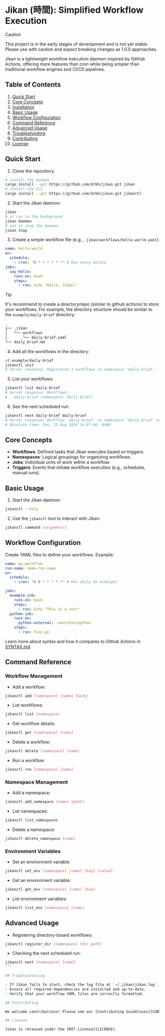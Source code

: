 # Jikan (時間): Simplified Workflow Execution

> [!CAUTION]
> This project is in the early stages of development and is not yet stable. Please use with caution and expect breaking changes as 1.0.0 approaches.

Jikan is a lightweight workflow execution daemon inspired by GitHub Actions, offering more features than cron while being simpler than traditional workflow engines and CI/CD pipelines.

## Table of Contents

1. [Quick Start](#quick-start)
2. [Core Concepts](#core-concepts)
3. [Installation](#installation)
4. [Basic Usage](#basic-usage)
5. [Workflow Configuration](#workflow-configuration)
6. [Command Reference](#command-reference)
7. [Advanced Usage](#advanced-usage)
8. [Troubleshooting](#troubleshooting)
9. [Contributing](#contributing)
10. [License](#license)

## Quick Start

1. Clone the repository:

```bash
# install the daemon
cargo install --git https://github.com/drbh/jikan.git jikan
# install the CLI
cargo install --git https://github.com/drbh/jikan.git jikanctl
```

2. Start the Jikan daemon:

```bash
jikan
# or run in the background
jikan daemon
# and to stop the daemon
jikan stop
```

3. Create a simple workflow file (e.g., `.jikan/workflows/hello-world.yaml`):

```yaml
name: hello-world
on:
  schedule:
    - cron: "0 * * * * * *" # Run every minute
jobs:
  say-hello:
    runs-on: bash
    steps:
      - run: echo "Hello, Jikan!"
```

> [!TIP]
> It's recommend to create a directory/repo (similar to github actions) to store your workflows. For example, the directory structure should be similar to the `example/daily-brief` directory:

```bash
.
├── .jikan
│   └── workflows
│       └── daily-brief.yaml
└── daily_brief.md
```

4. Add all the workflows in the directory:

```bash
cd example/daily-brief
jikanctl init
# Server response: Registered 1 workflows in namespace 'daily-brief'.
```

5. List your workflows:

```bash
jikanctl list daily-brief
# Server response: Workflows:
# - daily-brief (namespace: daily-brief)
```

6. See the next scheduled run:

```bash
jikanctl next daily-brief daily-brief
# Server response: Workflow 'daily-brief' in namespace 'daily-brief' will run in 1239 seconds.
# Absolute time: Sun, 25 Aug 2024 14:07:00 -0400
```

## Core Concepts

- **Workflows**: Defined tasks that Jikan executes based on triggers.
- **Namespaces**: Logical groupings for organizing workflows.
- **Jobs**: Individual units of work within a workflow.
- **Triggers**: Events that initiate workflow execution (e.g., schedules, manual runs).

## Basic Usage

1. Start the Jikan daemon:

```bash
jikanctl --help
```

2. Use the `jikanctl` tool to interact with Jikan:

```bash
jikanctl command [arguments]
```

## Workflow Configuration

Create YAML files to define your workflows. Example:

```yaml
name: my-workflow
run-name: some-run-name
on:
  schedule:
    - cron: "0 0 * * * * *" # Run daily at midnight

jobs:
  example-job:
    runs-on: bash
    steps:
      - run: echo "This is a test"
  python-job:
    runs-on:
      python-external: .venv/bin/python
    steps:
      - run: func.py
```

Learn more about syntax and how it compares to Github Actions in [SYNTAX.md](SYNTAX.md).

## Command Reference

### Workflow Management

- Add a workflow:

```bash
jikanctl add [namespace] [name] [body]
```

- List workflows:

```bash
jikanctl list [namespace]
```

- Get workflow details:

```bash
jikanctl get [namespace] [name]
```

- Delete a workflow:

```bash
jikanctl delete [namespace] [name]
```

- Run a workflow:

```bash
jikanctl run [namespace] [name]
```

### Namespace Management

- Add a namespace:

```bash
jikanctl add_namespace [name] [path]
```

- List namespaces:

```bash
jikanctl list_namespaces
```

- Delete a namespace:

```bash
jikanctl delete_namespace [name]
```

### Environment Variables

- Set an environment variable:

```bash
jikanctl set_env [namespace] [name] [key] [value]
```

- Get an environment variable:

```bash
jikanctl get_env [namespace] [name] [key]
```

- List environment variables:

```bash
jikanctl list_env [namespace] [name]
```

## Advanced Usage

- Registering directory-based workflows:

```bash
jikanctl register_dir [namespace] [dir_path]
```

- Checking the next scheduled run:

````bash
jikanctl next [namespace] [name]
```

## Troubleshooting

- If Jikan fails to start, check the log file at `~/.jikan/jikan.log`.
- Ensure all required dependencies are installed and up-to-date.
- Verify that your workflow YAML files are correctly formatted.

## Contributing

We welcome contributions! Please see our [Contributing Guidelines](CONTRIBUTING.md) for more information on how to get started.

## License

Jikan is released under the [MIT License](LICENSE).
````

